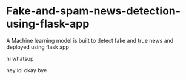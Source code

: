 # Fake-and-spam-news-detection-using-flask-app
A Machine learning model is built to detect fake and true news and deployed using flask app

hi whatsup

hey lol okay bye
